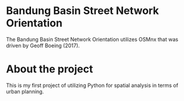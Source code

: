# Bandung Basin Street Network Orientation
The Bandung Basin Street Network Orientation utilizes OSMnx that was driven by Geoff Boeing (2017).

# About the project
This is my first project of utilizing Python for spatial analysis in terms of urban planning.
